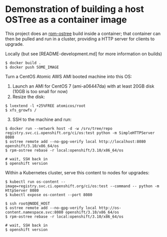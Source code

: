 # Demonstration of building a host OSTree as a container image

This project does an [rpm-ostree](https://github.com/projectatomic/rpm-ostree)
build inside a container; that container can then be pulled and run in a cluster,
providing a HTTP server for clients to upgrade.

Locally (but see [README-development.md] for more information on builds)

```
$ docker build .
$ docker push SOME_IMAGE
```

Turn a CentOS Atomic AWS AMI booted machine into this OS:

1. Launch an AMI for CentOS 7 (ami-a06447da) with at least 20GB disk (10GB is too small for now)
2. Resize the disk:

```
$ lvextend -l +25%FREE atomicos/root
$ xfs_growfs /
```

3. SSH to the machine and run:

```
$ docker run --network host -d -w /srv/tree/repo registry.svc.ci.openshift.org/ci/os:test python -m SimpleHTTPServer 8080
$ ostree remote add --no-gpg-verify local http://localhost:8080 openshift/3.10/x86_64/os
$ rpm-ostree rebase -r local:openshift/3.10/x86_64/os

# wait, SSH back in
$ openshift version
```

Within a Kubernetes cluster, serve this content to nodes for upgrades:

```
$ kubectl run os-content --image=registry.svc.ci.openshift.org/ci/os:test --command -- python -m HttpServer 8080
$ kubectl expose os-content --port 8080

$ ssh root@NODE_HOST
$ ostree remote add --no-gpg-verify local http://os-content.namespace.svc:8080 openshift/3.10/x86_64/os
$ rpm-ostree rebase -r local:openshift/3.10/x86_64/os

# wait, SSH back in
$ openshift version
```
